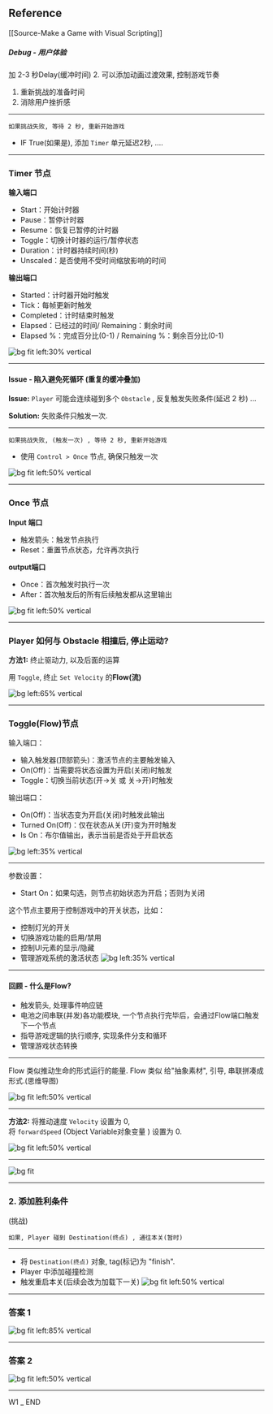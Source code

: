 ## Reference

[[Source-Make a Game with Visual Scripting]]


#####  Debug - 用户体验
 加 2-3 秒Delay(缓冲时间)
2. 可以添加动画过渡效果, 控制游戏节奏
1. 重新挑战的准备时间
3. 消除用户挫折感


---

```
如果挑战失败, 等待 2 秒, 重新开始游戏
```

- IF True(如果是), 添加 `Timer` 单元延迟2秒, ....

---

### Timer 节点

**输入端口**
- Start：开始计时器
- Pause：暂停计时器
- Resume：恢复已暂停的计时器
- Toggle：切换计时器的运行/暂停状态
- Duration：计时器持续时间(秒)
- Unscaled：是否使用不受时间缩放影响的时间

**输出端口**
- Started：计时器开始时触发
- Tick：每帧更新时触发
- Completed：计时结束时触发
- Elapsed：已经过的时间/ Remaining：剩余时间
- Elapsed %：完成百分比(0-1) / Remaining %：剩余百分比(0-1)

![bg fit left:30% vertical](https://i.imgur.com/gFAIedv.webp)


---

#### Issue - 陷入避免死循环 (重复的缓冲叠加)

**Issue:**  `Player` 可能会连续碰到多个 `Obstacle` , 反复触发失败条件(延迟 2 秒) ... 

**Solution:**  失败条件只触发一次.


---

```
如果挑战失败, (触发一次) , 等待 2 秒, 重新开始游戏
```

- 使用 `Control > Once` 节点, 确保只触发一次
 

![bg fit left:50% vertical](https://i.imgur.com/DnmfUX6.png)


---


### Once 节点

**Input 端口**
- 触发箭头：触发节点执行
- Reset：重置节点状态，允许再次执行

**output端口**
- Once：首次触发时执行一次
- After：首次触发后的所有后续触发都从这里输出

![bg fit left:50% vertical](https://i.imgur.com/OT2JPsf.webp)

---



### Player 如何与 Obstacle 相撞后, 停止运动? 

**方法1:** 终止驱动力, 以及后面的运算

用 `Toggle`, 终止 `Set Velocity` 的**Flow(流)** 

![bg  left:65% vertical](https://i.imgur.com/TEXOrix.webp)


---


### Toggle(Flow)节点

输入端口：

- 输入触发器(顶部箭头)：激活节点的主要触发输入
- On(Off)：当需要将状态设置为开启(关闭)时触发
- Toggle：切换当前状态(开→关 或 关→开)时触发

输出端口：

- On(Off)：当状态变为开启(关闭)时触发此输出
- Turned On(Off)：仅在状态从关(开)变为开时触发
- Is On：布尔值输出，表示当前是否处于开启状态



![bg left:35% vertical](https://i.imgur.com/a9Aklzm.webp)

---

参数设置：

- Start On：如果勾选，则节点初始状态为开启；否则为关闭

这个节点主要用于控制游戏中的开关状态，比如：

- 控制灯光的开关
- 切换游戏功能的启用/禁用
- 控制UI元素的显示/隐藏
- 管理游戏系统的激活状态
![bg left:35% vertical](https://i.imgur.com/a9Aklzm.webp)

---


#### 回顾 - 什么是Flow? 

- 触发箭头, 处理事件响应链
- 电池之间串联(并发)各功能模块, 一个节点执行完毕后，会通过Flow端口触发下一个节点
- 指导游戏逻辑的执行顺序, 实现条件分支和循环
- 管理游戏状态转换

---

Flow 类似推动生命的形式运行的能量.
Flow 类似 给"抽象素材", 引导, 串联拼凑成形式.(思维导图)


![bg fit left:50% vertical](https://i.imgur.com/VgLhSXB.webp)

---


**方法2:**  将推动速度 `Velocity`  设置为 0,  
将 `forwardSpeed` (Object Variable对象变量 ) 设置为 0.


![bg fit left:50% vertical](https://i.imgur.com/8XyOG3F.webp)

---
![bg fit](https://i.imgur.com/9ZE28u1.webp)

---
### 2. 添加胜利条件

(挑战)
```
如果, Player 碰到 Destination(终点) , 通往本关(暂时)
```

---

- 将 `Destination(终点)` 对象, tag(标记)为 "finish".
- Player 中添加碰撞检测
- 触发重启本关(后续会改为加载下一关)
![bg fit left:50% vertical](https://i.imgur.com/6duE5jh.webp)

---
### 答案 1


![bg fit left:85% vertical](https://i.imgur.com/qF9ttQm.webp)

---

### 答案 2

![bg fit left:50% vertical](https://i.imgur.com/89hPjeE.webp)



---

W1  _ END

